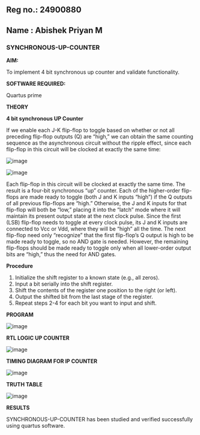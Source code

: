## Reg no.: 24900880
## Name : Abishek Priyan M
### SYNCHRONOUS-UP-COUNTER

**AIM:**

To implement 4 bit synchronous up counter and validate functionality.

**SOFTWARE REQUIRED:**

Quartus prime

**THEORY**

**4 bit synchronous UP Counter**

If we enable each J-K flip-flop to toggle based on whether or not all preceding flip-flop outputs (Q) are “high,” we can obtain the same counting sequence as the asynchronous circuit without the ripple effect, since each flip-flop in this circuit will be clocked at exactly the same time:

![image](https://github.com/naavaneetha/SYNCHRONOUS-UP-COUNTER/assets/154305477/d5db3fa0-e413-404c-b80e-b2f39d82e7e8)


![image](https://github.com/naavaneetha/SYNCHRONOUS-UP-COUNTER/assets/154305477/52cb61eb-d04b-442d-810c-31185a68410b)

Each flip-flop in this circuit will be clocked at exactly the same time.
The result is a four-bit synchronous “up” counter. Each of the higher-order flip-flops are made ready to toggle (both J and K inputs “high”) if the Q outputs of all previous flip-flops are “high.”
Otherwise, the J and K inputs for that flip-flop will both be “low,” placing it into the “latch” mode where it will maintain its present output state at the next clock pulse.
Since the first (LSB) flip-flop needs to toggle at every clock pulse, its J and K inputs are connected to Vcc or Vdd, where they will be “high” all the time.
The next flip-flop need only “recognize” that the first flip-flop’s Q output is high to be made ready to toggle, so no AND gate is needed.
However, the remaining flip-flops should be made ready to toggle only when all lower-order output bits are “high,” thus the need for AND gates.

**Procedure**

1. Initialize the shift register to a known state (e.g., all zeros).
2. Input a bit serially into the shift register.
3. Shift the contents of the register one position to the right (or left).
4. Output the shifted bit from the last stage of the register.
5. Repeat steps 2-4 for each bit you want to input and shift.

**PROGRAM**

![image](https://github.com/user-attachments/assets/6af00c52-503f-480b-a9c5-10e7a4485608)

**RTL LOGIC UP COUNTER**

![image](https://github.com/user-attachments/assets/09b17daf-30a3-45fd-b277-9b90b56e6402)

**TIMING DIAGRAM FOR IP COUNTER**

![image](https://github.com/user-attachments/assets/f88e1377-7486-4058-bef1-d28d39ba740b)

**TRUTH TABLE**

![image](https://github.com/user-attachments/assets/bec15b4d-e4fb-4cc0-b280-06f8ffd5a097)

**RESULTS**

SYNCHRONOUS-UP-COUNTER has been studied and verified successfully using quartus software.
